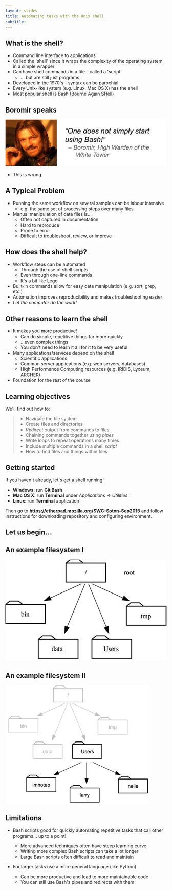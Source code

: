 ```yaml
---
layout: slides
title: Automating tasks with the Unix shell
subtitle: 
---
```


## What is the shell?

- Command line interface to applications
- Called the 'shell' since it wraps the complexity of the operating system in a simple wrapper
- Can have shell commands in a file - called a 'script'
    - ... but are still just programs
- Developed in the 1970's - syntax can be parochial
- Every Unix-like system (e.g. Linux, Mac OS X) has the shell
- Most popular shell is Bash (Bourne Again SHell)

## Boromir speaks

![](img/boromir.png)

- This is wrong.

## A Typical Problem

- Running the same workflow on several samples can be labour intensive
    + e.g. the same set of processing steps over many files
- Manual manipulation of data files is...
    + Often not captured in documentation
    + Hard to reproduce
    + Prone to error
    + Difficult to troubleshoot, review, or improve

## How does the shell help?

- Workflow steps can be automated
    + Through the use of shell scripts
    + Even through one-line commands
    + It's a bit like Lego
- Built-in commands allow for easy data manipulation (e.g. sort, grep, etc.)
- Automation improves reproducibility and makes troubleshooting easier
- *Let the computer do the work!*

## Other reasons to learn the shell

- It makes you more productive!
    + Can do simple, repetitive things far more quickly
    + ...even complex things
    + You don't need to learn it all for it to be very useful
- Many applications/services depend on the shell
    + Scientific applications
    + Common server applications (e.g. web servers, databases)
    + High Performance Computing resources (e.g. IRIDIS, Lyceum, ARCHER)
- Foundation for the rest of the course

## Learning objectives

We'll find out how to:

> * Navigate the file system
> * Create files and directories
> * *Redirect* output from commands to files
> * Chaining commands together using *pipes*
> * Write loops to repeat operations many times
> * Include multiple commands in a shell *script*
> * How to find files and things within files

## Getting started

If you haven't already, let's get a shell running!

- **Windows**: run **Git Bash**
- **Mac OS X**: run **Terminal** under *Applications -> Utilities*
- **Linux**: run **Terminal** application

Then go to **https://etherpad.mozilla.org/SWC-Soton-Sep2015** and follow instructions for downloading repository and configuring environment.

## Let us begin...

## An example filesystem I

![](img/filesystem.png)

## An example filesystem II

![](img/home-directories.png)

## Limitations

- Bash scripts good for quickly automating repetitive tasks that call other programs... up to a point!
    + More advanced techniques often have steep learning curve
    + Writing more complex Bash scripts can take a lot longer
    + Large Bash scripts often difficult to read and maintain

- For larger tasks use a more general language (like Python)
    + Can be more productive and lead to more maintainable code
    + You can still use Bash's pipes and redirects with them!